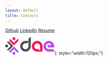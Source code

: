 ```yaml
---
layout: default
title: Contacts
---
```


[Github](https://github.com/AntoTheSol/DAE-6MonthProjects)
[LinkedIn](https://www.linkedin.com/in/gabriel-z-757404aa/)
[Resume](assets/Resume-2025-10-02.pdf)

![DAE Logo](assets/img/DAE.png){: style="width:120px;"}